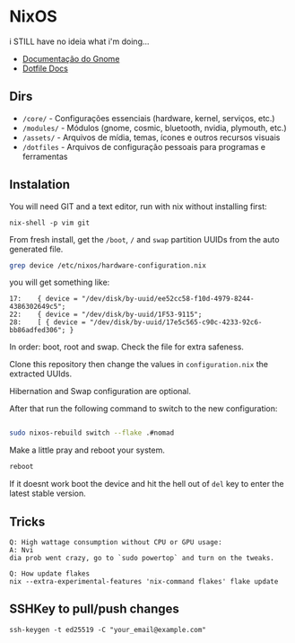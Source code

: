 # NixOS

i STILL have no ideia what i'm doing...

- [Documentação do Gnome](./modules/gnome/README.md)
- [Dotfile Docs](./dotfiles/README.md)

## Dirs
- `/core/` - Configurações essenciais (hardware, kernel, serviços, etc.)
- `/modules/` - Módulos (gnome, cosmic, bluetooth, nvidia, plymouth, etc.)
- `/assets/` - Arquivos de mídia, temas, ícones e outros recursos visuais
- `/dotfiles` - Arquivos de configuração pessoais para programas e ferramentas

## Instalation

You will need GIT and a text editor, run with nix without installing first:
```
nix-shell -p vim git
```

From fresh install, get the `/boot`, `/` and `swap` partition UUIDs from the auto generated file.

```sh
grep device /etc/nixos/hardware-configuration.nix
```

you will get something like:

```
17:    { device = "/dev/disk/by-uuid/ee52cc58-f10d-4979-8244-4386302649c5";
22:    { device = "/dev/disk/by-uuid/1F53-9115";
28:    [ { device = "/dev/disk/by-uuid/17e5c565-c90c-4233-92c6-bb86adfed306"; }
```

In order: boot, root and swap. Check the file for extra safeness.

Clone this repository then change the values in `configuration.nix` the extracted UUIds.

Hibernation and Swap configuration are optional.

After that run the following command to switch to the new configuration:

```sh

sudo nixos-rebuild switch --flake .#nomad
```

Make a little pray and reboot your system.

```sh
reboot
```

If it doesnt work boot the device and hit the hell out of `del` key to enter the latest stable version.

## Tricks
```
Q: High wattage consumption without CPU or GPU usage:
A: Nvi
dia prob went crazy, go to `sudo powertop` and turn on the tweaks.
```

```
Q: How update flakes
nix --extra-experimental-features 'nix-command flakes' flake update
```

## SSHKey to pull/push changes

```
ssh-keygen -t ed25519 -C "your_email@example.com"
```

